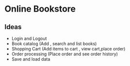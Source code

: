 # Online Bookstore 

## Ideas 

- Login and Logout
- Book catalog (Add , search and list books)
- Shopping Cart (Add items to cart , view cart,place order)
- Order processing (Place order and see order history)
- Save and load data

  
  
